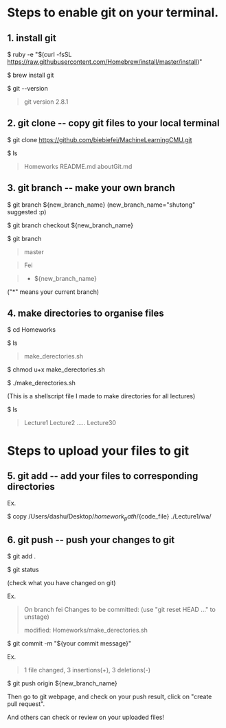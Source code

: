 # Steps to enable git on your terminal.

## 1. install git
$ ruby -e "$(curl -fsSL https://raw.githubusercontent.com/Homebrew/install/master/install)"

$ brew install git

$ git --version

> git version 2.8.1

## 2. git clone -- copy git files to your local terminal

$ git clone https://github.com/biebiefei/MachineLearningCMU.git

$ ls

> Homeworks	README.md aboutGit.md

## 3. git branch -- make your own branch

$ git branch ${new_branch_name}
(new_branch_name="shutong" suggested :p)

$ git branch checkout ${new_branch_name}

$ git branch

> master

> Fei

> * ${new_branch_name}

("*" means your current branch)

## 4. make directories to organise files

$ cd Homeworks

$ ls

> make_derectories.sh

$ chmod u+x make_derectories.sh

$ ./make_derectories.sh

(This is a shellscript file I made to make directories for all lectures)

$ ls

> Lecture1 Lecture2 ..... Lecture30

# Steps to upload your files to git

## 5. git add -- add your files to corresponding directories

Ex.

$ copy /Users/dashu/Desktop/${homework_path}/${code_file} ./Lecture1/wa/

## 6. git push -- push your changes to git

$ git add .

$ git status

(check what you have changed on git)

Ex.

> On branch fei
> Changes to be committed:
>   (use "git reset HEAD <file>..." to unstage)
>
>	modified:   Homeworks/make_derectories.sh

$ git commit -m "${your commit message}"

Ex.

> 1 file changed, 3 insertions(+), 3 deletions(-)

$ git push origin ${new_branch_name}

Then go to git webpage, and check on your push result, click on "create pull request".

And others can check or review on your uploaded files!

